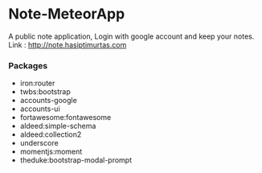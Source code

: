 # Note-MeteorApp
A public note application,
Login with google account and keep your notes. 
Link : http://note.hasiptimurtas.com

### Packages
  - iron:router
  - twbs:bootstrap
  - accounts-google
  - accounts-ui
  - fortawesome:fontawesome
  - aldeed:simple-schema
  - aldeed:collection2
  - underscore
  - momentjs:moment
  - theduke:bootstrap-modal-prompt
